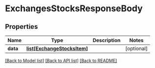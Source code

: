 # ExchangesStocksResponseBody

## Properties
Name | Type | Description | Notes
------------ | ------------- | ------------- | -------------
**data** | [**list[ExchangeStocksItem]**](ExchangeStocksItem.md) |  | [optional] 

[[Back to Model list]](../README.md#documentation-for-models) [[Back to API list]](../README.md#documentation-for-api-endpoints) [[Back to README]](../README.md)

